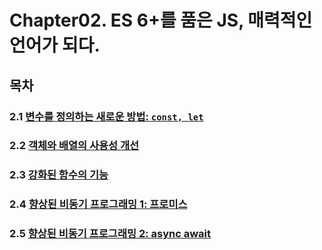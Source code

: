 # Chapter02. ES 6+를 품은 JS, 매력적인 언어가 되다.

## 목차

### 2.1 [변수를 정의하는 새로운 방법: `const, let`](https://github.com/kwhong95/React-Programming/tree/master/Chapter2/1.%20Define-New-Variable)
### 2.2 [객체와 배열의 사용성 개선](https://github.com/kwhong95/React-Programming/tree/master/Chapter2/2.%20Improve%20of%20Object%20%26%20Array%20)
### 2.3 [강화된 함수의 기능](https://github.com/kwhong95/React-Programming/tree/master/Chapter2/3.%20Features%20of%20enhanced%20functions)
### 2.4 [향상된 비동기 프로그래밍 1: 프로미스](https://github.com/kwhong95/React-Programming/tree/master/Chapter2/4.%20Improve%20Async%20Programming1:%20Promise)
### 2.5 [향상된 비동기 프로그래밍 2: async await]()